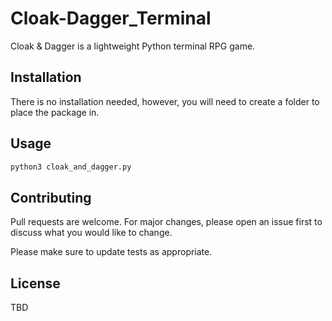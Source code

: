 # Cloak-Dagger_Terminal

Cloak & Dagger is a lightweight Python terminal RPG game.

## Installation

There is no installation needed, however, you will need to create a folder to place the package in.

## Usage

```bash
python3 cloak_and_dagger.py
```

## Contributing

Pull requests are welcome. For major changes, please open an issue first
to discuss what you would like to change.

Please make sure to update tests as appropriate.

## License

TBD
